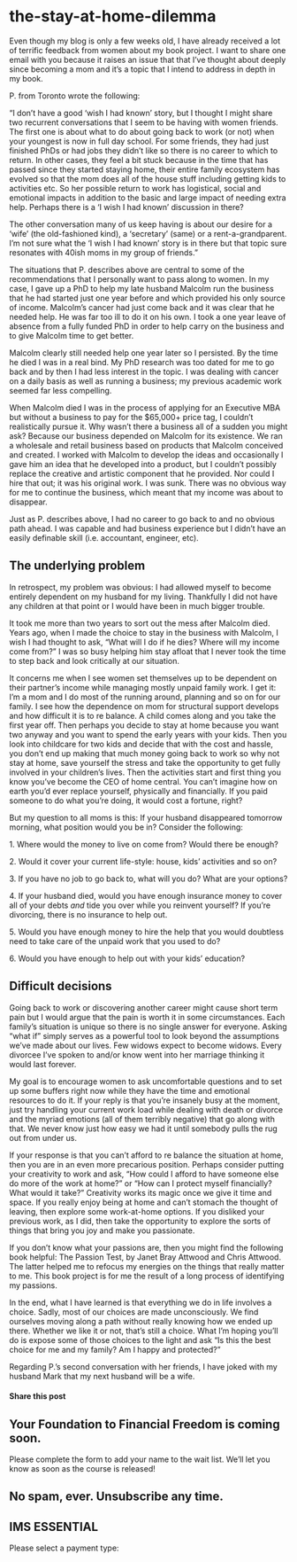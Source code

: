 # the-stay-at-home-dilemma
Even though my blog is only a few weeks old, I have already received a lot of terrific feedback from women about my book project. I want to share one email with you because it raises an issue that that I’ve thought about deeply since becoming a mom and it’s a topic that I intend to address in depth in my book.

P. from Toronto wrote the following:

“I don’t have a good ‘wish I had known’ story, but I thought I might share two recurrent conversations that I seem to be having with women friends. The first one is about what to do about going back to work (or not) when your youngest is now in full day school. For some friends, they had just finished PhDs or had jobs they didn’t like so there is no career to which to return. In other cases, they feel a bit stuck because in the time that has passed since they started staying home, their entire family ecosystem has evolved so that the mom does all of the house stuff including getting kids to activities etc. So her possible return to work has logistical, social and emotional impacts in addition to the basic and large impact of needing extra help. Perhaps there is a ‘I wish I had known’ discussion in there?

The other conversation many of us keep having is about our desire for a ‘wife’ (the old-fashioned kind), a ‘secretary’ (same) or a rent-a-grandparent. I’m not sure what the ‘I wish I had known’ story is in there but that topic sure resonates with 40ish moms in my group of friends.”

The situations that P. describes above are central to some of the recommendations that I personally want to pass along to women. In my case, I gave up a PhD to help my late husband Malcolm run the business that he had started just one year before and which provided his only source of income. Malcolm’s cancer had just come back and it was clear that he needed help. He was far too ill to do it on his own. I took a one year leave of absence from a fully funded PhD in order to help carry on the business and to give Malcolm time to get better.

Malcolm clearly still needed help one year later so I persisted. By the time he died I was in a real bind. My PhD research was too dated for me to go back and by then I had less interest in the topic. I was dealing with cancer on a daily basis as well as running a business; my previous academic work seemed far less compelling.

When Malcolm died I was in the process of applying for an Executive MBA but without a business to pay for the $65,000+ price tag, I couldn’t realistically pursue it. Why wasn’t there a business all of a sudden you might ask? Because our business depended on Malcolm for its existence. We ran a wholesale and retail business based on products that Malcolm conceived and created. I worked with Malcolm to develop the ideas and occasionally I gave him an idea that he developed into a product, but I couldn’t possibly replace the creative and artistic component that he provided. Nor could I hire that out; it was his original work. I was sunk. There was no obvious way for me to continue the business, which meant that my income was about to disappear.

Just as P. describes above, I had no career to go back to and no obvious path ahead. I was capable and had business experience but I didn’t have an easily definable skill (i.e. accountant, engineer, etc).

## The underlying problem

In retrospect, my problem was obvious: I had allowed myself to become entirely dependent on my husband for my living. Thankfully I did not have any children at that point or I would have been in much bigger trouble.

It took me more than two years to sort out the mess after Malcolm died. Years ago, when I made the choice to stay in the business with Malcolm, I wish I had thought to ask, “What will I do if he dies? Where will my income come from?” I was so busy helping him stay afloat that I never took the time to step back and look critically at our situation.

It concerns me when I see women set themselves up to be dependent on their partner’s income while managing mostly unpaid family work. I get it: I’m a mom and I do most of the running around, planning and so on for our family. I see how the dependence on mom for structural support develops and how difficult it is to re balance. A child comes along and you take the first year off. Then perhaps you decide to stay at home because you want two anyway and you want to spend the early years with your kids. Then you look into childcare for two kids and decide that with the cost and hassle, you don’t end up making that much money going back to work so why not stay at home, save yourself the stress and take the opportunity to get fully involved in your children’s lives. Then the activities start and first thing you know you’ve become the CEO of home central. You can’t imagine how on earth you’d ever replace yourself, physically and financially. If you paid someone to do what you’re doing, it would cost a fortune, right?

But my question to all moms is this: If your husband disappeared tomorrow morning, what position would you be in? Consider the following:

1\. Where would the money to live on come from? Would there be enough?

2\. Would it cover your current life-style: house, kids’ activities and so on?

3\. If you have no job to go back to, what will you do? What are your options?

4\. If your husband died, would you have enough insurance money to cover all of your debts *and* tide you over while you reinvent yourself? If you’re divorcing, there is no insurance to help out.

5\. Would you have enough money to hire the help that you would doubtless need to take care of the unpaid work that you used to do?

6\. Would you have enough to help out with your kids’ education?

## Difficult decisions

Going back to work or discovering another career might cause short term pain but I would argue that the pain is worth it in some circumstances. Each family’s situation is unique so there is no single answer for everyone. Asking “what if” simply serves as a powerful tool to look beyond the assumptions we’ve made about our lives. Few widows expect to become widows. Every divorcee I’ve spoken to and/or know went into her marriage thinking it would last forever.

My goal is to encourage women to ask uncomfortable questions and to set up some buffers right now while they have the time and emotional resources to do it. If your reply is that you’re insanely busy at the moment, just try handling your current work load while dealing with death or divorce and the myriad emotions (all of them terribly negative) that go along with that. We never know just how easy we had it until somebody pulls the rug out from under us.

If your response is that you can’t afford to re balance the situation at home, then you are in an even more precarious position. Perhaps consider putting your creativity to work and ask, “How could I afford to have someone else do more of the work at home?” or “How can I protect myself financially? What would it take?” Creativity works its magic once we give it time and space. If you really enjoy being at home and can’t stomach the thought of leaving, then explore some work-at-home options. If you disliked your previous work, as I did, then take the opportunity to explore the sorts of things that bring you joy and make you passionate.

If you don’t know what your passions are, then you might find the following book helpful: The Passion Test, by Janet Bray Attwood and Chris Attwood. The latter helped me to refocus my energies on the things that really matter to me. This book project is for me the result of a long process of identifying my passions.

In the end, what I have learned is that everything we do in life involves a choice. Sadly, most of our choices are made unconsciously. We find ourselves moving along a path without really knowing how we ended up there. Whether we like it or not, that’s still a choice. What I’m hoping you’ll do is expose some of those choices to the light and ask “Is this the best choice for me and my family? Am I happy and protected?”

Regarding P.’s second conversation with her friends, I have joked with my husband Mark that my next husband will be a wife.

#### Share this post

## Your Foundation to Financial Freedom is coming soon.

Please complete the form to add your name to the wait list. We’ll let you know as soon as the course is released!

## No spam, ever. Unsubscribe any time.

## IMS ESSENTIAL

Please select a payment type: